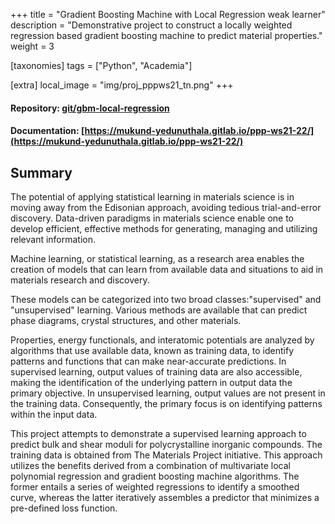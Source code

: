 +++
title = "Gradient Boosting Machine with Local Regression weak learner"
description = "Demonstrative project to construct a locally weighted regression based gradient boosting machine to predict material properties."
weight = 3

[taxonomies]
tags = ["Python", "Academia"]

[extra]
local_image = "img/proj_pppws21_tn.png"
+++
#### Repository: [git/gbm-local-regression](https://git.mukund-yedunuthala.de/mukund-yedunuthala/gbm-local-regression)
#### Documentation: [https://mukund-yedunuthala.gitlab.io/ppp-ws21-22/](https://mukund-yedunuthala.gitlab.io/ppp-ws21-22/)

## Summary
The potential of applying statistical learning in materials science is in moving away from the Edisonian approach, avoiding tedious trial-and-error discovery. Data-driven paradigms in materials science enable one to develop efficient, effective methods for generating, managing and utilizing relevant information.


Machine learning, or statistical learning, as a research area enables the creation of models that can 
learn from available data and situations to aid in materials research and discovery.  

These models can be categorized into two broad classes:"supervised" and "unsupervised" learning. Various methods are available that can predict phase diagrams, crystal structures, and other materials.

Properties, energy functionals, and interatomic potentials are analyzed by algorithms that use 
available data, known as training data, to identify patterns and functions that can make near-accurate
predictions. In supervised learning, output values of training data are also accessible, making the identification of the underlying  pattern in output data the primary objective. In unsupervised
learning, output values are not present in the training data. 
Consequently, the primary focus is on identifying patterns within the input data.

This project attempts to demonstrate a supervised learning approach to predict bulk and shear moduli for 
polycrystalline inorganic compounds. The training data is obtained from The Materials Project initiative.
This approach utilizes the benefits derived from a combination of 
multivariate local polynomial regression and gradient boosting machine algorithms. The former 
entails a series of weighted regressions to identify a smoothed curve, whereas the latter iteratively
assembles a predictor that minimizes a pre-defined loss function.
